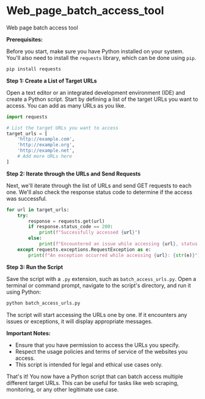 # Web_page_batch_access_tool
Web page batch access tool

**Prerequisites:**

Before you start, make sure you have Python installed on your system. You'll also need to install the `requests` library, which can be done using `pip`.

```bash
pip install requests
```

**Step 1: Create a List of Target URLs**

Open a text editor or an integrated development environment (IDE) and create a Python script. Start by defining a list of the target URLs you want to access. You can add as many URLs as you like.

```python
import requests

# List the target URLs you want to access
target_urls = [
    'http://example.com',
    'http://example.org',
    'http://example.net',
    # Add more URLs here
]
```

**Step 2: Iterate through the URLs and Send Requests**

Next, we'll iterate through the list of URLs and send GET requests to each one. We'll also check the response status code to determine if the access was successful.

```python
for url in target_urls:
    try:
        response = requests.get(url)
        if response.status_code == 200:
            print(f"Successfully accessed {url}")
        else:
            print(f"Encountered an issue while accessing {url}, status code: {response.status_code}")
    except requests.exceptions.RequestException as e:
        print(f"An exception occurred while accessing {url}: {str(e)}")
```

**Step 3: Run the Script**

Save the script with a `.py` extension, such as `batch_access_urls.py`. Open a terminal or command prompt, navigate to the script's directory, and run it using Python:

```bash
python batch_access_urls.py
```

The script will start accessing the URLs one by one. If it encounters any issues or exceptions, it will display appropriate messages.

**Important Notes:**

- Ensure that you have permission to access the URLs you specify.
- Respect the usage policies and terms of service of the websites you access.
- This script is intended for legal and ethical use cases only.

That's it! You now have a Python script that can batch access multiple different target URLs. This can be useful for tasks like web scraping, monitoring, or any other legitimate use case.
